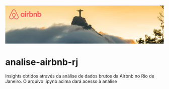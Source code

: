 <p align="center">
  <img src="fundoairbnb.png" >
</p>

# analise-airbnb-rj
Insights obtidos através da análise de dados brutos da Airbnb no Rio de Janeiro. O arquivo .ipynb acima dará acesso à análise
